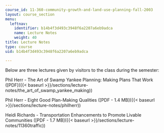 ```yaml
---
course_id: 11-360-community-growth-and-land-use-planning-fall-2003
layout: course_section
menu:
  leftnav:
    identifier: b14b4f3d493c3948f6a2207a6eb9adca
    name: Lecture Notes
    weight: 40
title: Lecture Notes
type: course
uid: b14b4f3d493c3948f6a2207a6eb9adca

---
```


Below are three lectures given by visitors to the class during the semester:

Phil Herr - The Art of Swamp Yankee Planning: Making Plans That Work ([PDF]({{< baseurl >}}/sections/lecture-notes/the_art_of_swamp_yankee_making))

Phil Herr - Eight Good Plan-Making Qualities ([PDF - 1.4 MB]({{< baseurl >}}/sections/lecture-notes/philherr))

Heidi Richards - Transportation Enhancements to Promote Livable Communities ([PDF - 1.7 MB]({{< baseurl >}}/sections/lecture-notes/11360traffic))
